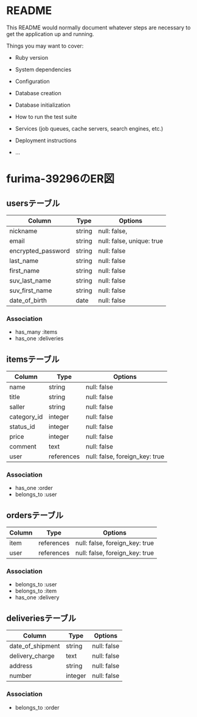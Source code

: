 # README

This README would normally document whatever steps are necessary to get the
application up and running.

Things you may want to cover:

* Ruby version

* System dependencies

* Configuration

* Database creation

* Database initialization

* How to run the test suite

* Services (job queues, cache servers, search engines, etc.)

* Deployment instructions

* ...



# furima-39296のER図

## usersテーブル

|  Column            |  Type      |  Options                       |
| ------------------ | ---------- | ------------------------------ |
| nickname           | string     | null: false,                   |
| email              | string     | null: false, unique: true      |
| encrypted_password | string     | null: false                    |
| last_name          | string     | null: false                    |
| first_name         | string     | null: false                    |
| suv_last_name      | string     | null: false                    |
| suv_first_name     | string     | null: false                    |
| date_of_birth      | date       | null: false                    |


### Association

- has_many :items
- has_one :deliveries


## itemsテーブル

|  Column            |  Type      |  Options                       |
| ------------------ | ---------- | ------------------------------ |
| name               | string     | null: false                    |
| title              | string     | null: false                    |
| saller             | string     | null: false                    |
| category_id        | integer    | null: false                    |
| status_id          | integer    | null: false                    |
| price              | integer    | null: false                    |
| comment            | text       | null: false                    |
| user               | references | null: false, foreign_key: true |

### Association

- has_one :order
- belongs_to :user



## ordersテーブル

|  Column            |  Type      |  Options                       |
| ------------------ | ---------- | ------------------------------ |
| item               | references | null: false, foreign_key: true |
| user               | references | null: false, foreign_key: true |

### Association

- belongs_to :user
- belongs_to :item
- has_one :delivery


## deliveriesテーブル

|  Column            |  Type      |  Options                       |
| ------------------ | ---------- | ------------------------------ |
| date_of_shipment   | string     | null: false                    |
| delivery_charge    | text       | null: false                    |
| address            | string     | null: false                    |
| number             | integer    | null: false                    |

### Association

- belongs_to :order